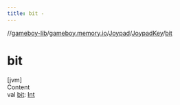 ```yaml
---
title: bit -
---
```

//[gameboy-lib](../../../index.md)/[gameboy.memory.io](../../index.md)/[Joypad](../index.md)/[JoypadKey](index.md)/[bit](bit.md)



# bit  
[jvm]  
Content  
val [bit](bit.md): [Int](https://kotlinlang.org/api/latest/jvm/stdlib/kotlin/-int/index.html)  




